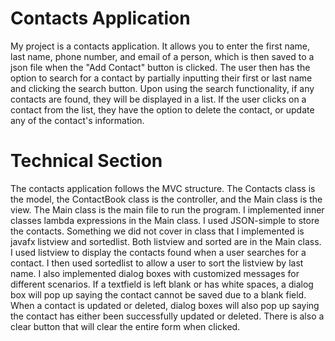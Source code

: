 # Contacts Application  
My project is a contacts application. It allows you to enter the first name, last name, phone number, and email of a person, which is then saved to a json file when the "Add Contact" button is clicked. The user then has the option to search for a contact by partially inputting their first or last name and clicking the search button. Upon using the search functionality, if any contacts are found, they will be displayed in a list. If the user clicks on a contact from the list, they have the option to delete the contact, or update any of the contact's information.

# Technical Section 
The contacts application follows the MVC structure. The Contacts class is the model, the ContactBook class is the controller, and the Main class is the view. The Main class is the main file to run the program. I implemented inner classes lambda expressions in the Main class. I used JSON-simple to store the contacts. Something we did not cover in class that I implemented is javafx listview and sortedlist. Both listview and sorted are in the Main class. I used listview to display the contacts found when a user searches for a contact. I then used sortedlist to allow a user to sort the listview by last name. I also implemented dialog boxes with customized messages for different scenarios. If a textfield is left blank or has white spaces, a dialog box will pop up saying the contact cannot be saved due to a blank field. When a contact is updated or deleted, dialog boxes will also pop up saying the contact has either been successfully updated or deleted. There is also a clear button that will clear the entire form when clicked. 
